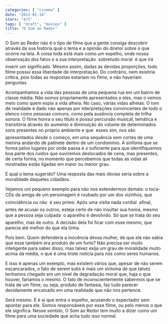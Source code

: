 ```yaml
---
categories: [ "cinema" ]
date: "2013-01-14"
stars: "4/5"
tags: [ "draft", "movies" ]
title: "O Som ao Redor"
---
```

O Som ao Redor não é o tipo de filme que a gente consiga descobrir
através da sua história qual o tema e a opinião do diretor sobre
o que ocorre na tela. A coisa toda está mais como um espelho, onde
nossa observação dos fatos e a sua interpretação  sobretudo moral
 é que irá inserir um significado. Mesmo assim, dadas as devidas
proporções, todo filme possui essa liberdade de interpretação. Do
contrário, nem existiria crítica, pois todas as respostas estariam no
filme, e não haveriam perguntas.

Acompanhamos a vida das pessoas de uma pequena rua em um bairro de
classe média. Não somos propriamente apresentados a eles, mas o vemos
meio como quem espia a vida alheia. No caso, várias vidas alheias. O
tom de realidade é dado não apenas por interpretações convincentes
de todo o elenco como pessoas comuns, como pela ausência completa de
trilha sonora. O filme honra o seu título e possui percursão musical,
temática e transitória através do aumento e diminuição do volume
de determinados sons presentes no próprio ambiente e que  esses sim,
nos são apresentados desde o começo, em uma sequência sem cortes de
uma menina andando de patinete dentro de um condomínio. A sinfonia
que se forma pelos lugares por onde passa é o suficiente para que
identifiquemos boa parte dos ruídos que ouviremos deslocados de cena,
mas presentes, de certa forma, no momento que percebemos que todas as
vidas ali mostradas estão ligadas em maior ou menor grau.

E qual o tema sugerido? Uma resposta das mais óbvias seria sobre a
moralidade daqueles cidadãos.

Vejamos um pequeno exemplo para não nos estendermos demais: o toca-CDs
da amiga de um personagem é roubado por um dos vizinhos, que 
coincidência ou não  é seu primo. Após uma visita nada cordial
 afinal, antes de acusar os outros, esteja certo de não insultar sua
honra, mesmo que a pessoa seja culpada  o aparelho é devolvido. Só
que se trata do seu aparelho, mas de outro. A decisão dela foi ficar
com esse mesmo, que parecia até melhor do que ela tinha.

Pois bem. Quem defenderia a inocência dessa mulher, de que ela não
sabia que esse também era produto de um furto? Não precisa ser muito
inteligente para saber disso, mas talvez exija um grau de moralidade
muito acima da média, o que é uma triste notícia para nós como seres
humanos.

E isso é apenas um exemplo, mas existem vários que, apesar de não
serem escancarados, o fato de serem sutis é mais um sintoma de que
talvez tenhamos chegado em um nível de degradação moral que, haja o
que houver, faríamos o mesmo. O fato de inconscientemente sabermos que
se trata de um filme, ou seja, produto de fantasia, faz tudo parecer
devidamente encaixado em uma realidade que não nos pertence.

Será mesmo. E é aí que entra o espelho, acusando o espectador sem
apontar para ele. Somos responsáveis por esse filme, ou pelo menos o
que ele significa. Nesse sentido, O Som ao Redor tem muito a dizer como
um filme para uma sociedade que acha tudo isso normal.

